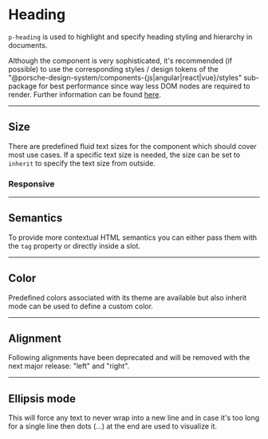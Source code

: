 # Heading

`p-heading` is used to highlight and specify heading styling and hierarchy in documents.

<Notification heading="Recommendation" state="success">
  Although the component is very sophisticated, it's recommended (if possible) to use the corresponding styles / design tokens of
the "@porsche-design-system/components-{js|angular|react|vue}/styles" sub-package for best performance since way 
less DOM nodes are required to render. Further information can be found <a href="styles/typography">here</a>.
</Notification>

<TableOfContents></TableOfContents>

---

## Size

There are predefined fluid text sizes for the component which should cover most use cases. If a specific text size is
needed, the size can be set to `inherit` to specify the text size from outside.

<Playground :markup="sizeMarkup" :config="config">
  <PlaygroundSelect v-model="size" :values="sizes" name="size"></PlaygroundSelect>
</Playground>

### Responsive

<Playground :markup="sizeResponsiveMarkup" :config="config"></Playground>

---

## Semantics

To provide more contextual HTML semantics you can either pass them with the `tag` property or directly inside a slot.

<Playground :markup="semanticsMarkup" :config="config"></Playground>

---

## Color

Predefined colors associated with its theme are available but also inherit mode can be used to define a custom color.

<Playground :markup="colorMarkup" :config="config">
  <PlaygroundSelect v-model="color" :values="colors" name="color"></PlaygroundSelect>
</Playground>

---

## Alignment

<Notification heading="Deprecation hint" state="warning">
  Following alignments have been deprecated and will be removed with the next major release: "left" and "right".
</Notification>

<Playground :markup="alignMarkup" :config="config">
  <PlaygroundSelect v-model="align" :values="aligns" name="align"></PlaygroundSelect>
</Playground>

---

## Ellipsis mode

This will force any text to never wrap into a new line and in case it's too long for a single line then dots (…) at the
end are used to visualize it.

<Playground :markup="ellipsisMarkup" :config="config"></Playground>

<script lang="ts">
import Vue from 'vue';
import Component from 'vue-class-component';
import { HEADING_COLORS } from './heading-utils';
import { TYPOGRAPHY_ALIGNS, TYPOGRAPHY_ALIGNS_DEPRECATED } from '../../utils';
import { HEADING_SIZES } from '../../utils/typography/heading-size';

const sentence = 'The quick brown fox jumps over the lazy dog';

@Component
export default class Code extends Vue {
  config = { themeable: true };

  size = 'large';
  sizes = HEADING_SIZES;
  get sizeMarkup() {
    const style = this.size === 'inherit' ? ' style="font-size: 5rem;"' : '';
    return `<p-heading tag="h3" size="${this.size}"${style}>${sentence}</p-heading>`;
  }

  get sizeResponsiveMarkup() {
    return `<p-heading tag="h3" size="{ base: 'medium', l: 'large' }">${sentence}</p-heading>`;
  }

  get semanticsMarkup() {
    return `<p-heading tag="h3">${sentence}</p-heading>
<p-heading><h3>${sentence}</h3></p-heading>`;
  }

  color = 'primary';
  colors = HEADING_COLORS;
  get colorMarkup() {
    const style = this.color === 'inherit' ? ' style="color: deeppink;"' : '';
    return `<p-heading tag="h3" color="${this.color}"${style}>${sentence}</p-heading>`;
  }

  align = 'center';
  aligns = TYPOGRAPHY_ALIGNS.map(item => TYPOGRAPHY_ALIGNS_DEPRECATED.includes(item) ? item + ' (deprecated)' : item);
  get alignMarkup() {
    return `<p-heading tag="h3" align="${this.align}">${sentence}</p-heading>`;
  }

  get ellipsisMarkup() {
    return `<p-heading tag="h3" ellipsis="true">Lorem ipsum dolor sit amet, consetetur sadipscing elitr, sed diam nonumy eirmod tempor invidunt ut labore et dolore magna aliquyam erat, sed diam voluptua. At vero eos et accusam et justo duo dolores et ea rebum.</p-heading>`;
  }
}
</script>
